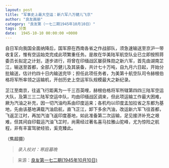 ```yaml
---
layout: post
title: "军事史上最大空运：新六军八万健儿飞京"
author: "良友画册"
category: "良友第（一七二期1945年10月10日）"
tags: 分类
date:  1945-10-10 00:00:00 +0000
---
```

自日军向我国全面纳降后，国军原在西南各省之作战部队，须急速输送至京沪一带收复区，惟有空运始克完成此项繁重任务。是故在华美陆军航空队业已立即按照蒋委员长拟定之计划，逐步进行，将曾在印缅战区屡获殊勋之新六军，首先由湖南芷江，输送至首都，全部八万健儿及其装备，共计七十万吨，自九月六日起，开始分批输送，估计约四十日内输送完毕；担任此项任务者，为美第十航空队司令赫根伯格将军所率领之运输机，开创历史上空运军队规模最大之新纪录。

芷江至南京，往返飞行距离为一千三百英哩，赫根伯格将军所辖第四四三陆军空运大队，及第三三二陆军空运中队，均由印缅战区调来，但此项运输工作最大困难，厥为汽油之补充，因一切汽油均系由印度运来；各机均以印度孟加拉省之东都为基地，先由该基地满载汽油启航，直飞芷江，卸下多余汽油，改运新六军飞往首都，飞返芷江时，再加汽油飞返印度基地，如此准备第二次运输，足见接济补充之艰难，但其间自印载运汽油飞芷时，尚需经过著名喜马拉雅山驼峰，尤为惊险之航程，非有丰富驾驶经验，奚克臻此。

（焦超摄）


>*录入校对：寒庭暮晚*

> 来源：[良友第一七二期(1945年10月10日)](https://www.modernhistory.org.cn/#/Detailedreading?fileCode=9999_qk_00002&treeId=105855181&uniqTag=9999_qk_00002_0172&dirCode=987cd182f7d141aa8da68a0e6061d2f5&bzId=9999_qk_00002_0172&qkTitle=%E7%AC%AC%E4%B8%80%E4%B8%83%E4%BA%8C%E6%9C%9F%281945%E5%B9%B410%E6%9C%8810%E6%97%A5%29&imageUrl=https%3A%2F%2Fiiif.modernhistory.org.cn%2Fiiif%2F2%2F9999_qk_00002%252F9999_qk_00002_0172%252F9999_qk_00002_0172_0013.jpg&contUrl=https%3A%2F%2Fkrwxk-prod.oss-cn-beijing.aliyuncs.com%2F9999_qk_00002%2F9999_qk_00002_0172%2F9999_qk_00002_0172.json)

